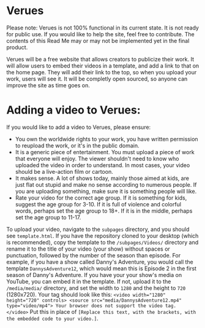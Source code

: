 # Verues
Please note: Verues is not 100% functional in its current state. It is not ready for public use. If you would like to help the site, feel free to contribute. The contents of this Read Me may or may not be implemented yet in the final product.

Verues will be a free website that allows creators to publicize their work. It will allow users to embed their videos in a template, and add a link to that on the home page. They will add their link to the top, so when you upload your work, users will see it.
It will be completly open sourced, so anyone can improve the site as time goes on.

# Adding a video to Verues:

If you would like to add a video to Verues, please ensure:
- You own the worldwide rights to your work, you have written permission to reupload the work, or it's in the public domain.
- It is a generic piece of entertainment. You must upload a piece of work that everyone will enjoy. The viewer shouldn't need to know who uploaded the video in order to understand. In most cases, your video should be a live-action film or cartoon.
- It makes sense. A lot of shows today, mainly those aimed at kids, are just flat out stupid and make no sense according to numerous people. If you are uploading something, make sure it is something people will like.
- Rate your video for the correct age group. If it is something for kids, suggest the age group for 3-10. If it is full of violence and colorful words, perhaps set the age group to 18+. If it is in the middle, perhaps set the age group to 11-17.

To upload your video, navigate to the `subpages` directory, and you should see `template.html`. If you have the repository cloned to your desktop (which is recommended), copy the template to the `/subpages/Videos/` directory and rename it to the title of your video (your show) without spaces or punctuation, followed by the number of the season than episode. For example, if you have a show called Danny's Adventure, you would call the template `DannysAdventure12`, which would mean this is Episode 2 in the first season of Danny's Adventure.
If you have your your show's media on YouTube, you can embed it in the template. If not, upload it to the `/media/media/` directory, and set the width to `1280` and the height to `720` (1280x720). Your tag should look like this:
`<video width="1280" height="720" controls>
  <source src="media/DannysAdventure12.mp4" type="video/mp4">
Your browser does not support the video tag.
</video>`
Put this in place of `[Replace this text, with the brackets, with the embedded code to your video.]`.
